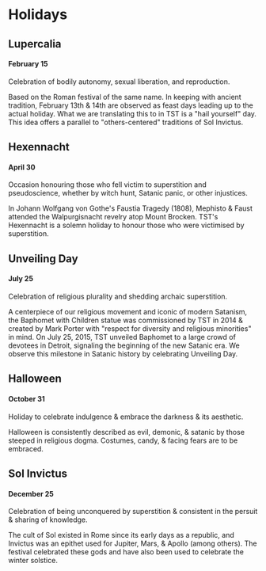 <h1>Holidays</h1>

<section><h2>Lupercalia</h2><h4>February 15</h4>
  <p>Celebration of bodily autonomy, sexual liberation, and reproduction.</p>
  <p>Based on the Roman festival of the same name. In keeping with ancient tradition, February 13th &amp; 14th are observed as feast days leading up to the actual holiday. What we are translating this to in TST is a "hail yourself" day. This idea offers a parallel to "others-centered" traditions of Sol Invictus.</p>
</section>

<section><h2>Hexennacht</h2><h4>April 30</h4>
  <p>Occasion honouring those who fell victim to superstition and pseudoscience, whether by witch hunt, Satanic panic, or other injustices.</p>
  <p>In Johann Wolfgang von Gothe's Faustia Tragedy (1808), Mephisto &amp; Faust attended the Walpurgisnacht revelry atop Mount Brocken. TST's Hexennacht is a solemn holiday to honour those who were victimised by superstition.</p>
</section>

<section><h2>Unveiling Day</h2><h4>July 25</h4>
  <p>Celebration of religious plurality and shedding archaic superstition.</p>
  <p>A centerpiece of our religious movement and iconic of modern Satanism, the Baphomet with Children statue was commissioned by TST in 2014 &amp; created by Mark Porter with "respect for diversity and religious minorities" in mind. On July 25, 2015, TST unveiled Baphomet to a large crowd of devotees in Detroit, signaling the beginning of the new Satanic era. We observe this milestone in Satanic history by celebrating Unveiling Day.</p>
</section>

<section><h2>Halloween</h2><h4>October 31</h4>
  <p>Holiday to celebrate indulgence &amp; embrace the darkness &amp; its aesthetic.</p>
  <p>Halloween is consistently described as evil, demonic, &amp; satanic by those steeped in religious dogma. Costumes, candy, &amp; facing fears are to be embraced.</p>
</section>

<section><h2>Sol Invictus</h2><h4>December 25</h4>
  <p>Celebration of being unconquered by superstition &amp; consistent in the persuit &amp; sharing of knowledge.</p>
  <p>The cult of Sol existed in Rome since its early days as a republic, and Invictus was an epithet used for Jupiter, Mars, &amp; Apollo (among others). The festival celebrated these gods and have also been used to celebrate the winter solstice.</p>
</section>
